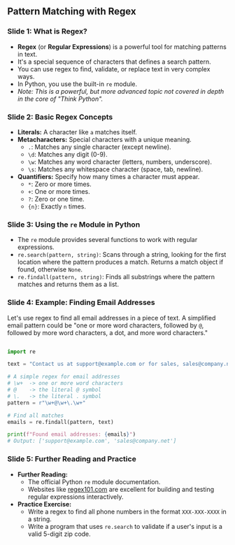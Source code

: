 ## Pattern Matching with Regex

### Slide 1: What is Regex?

  * **Regex** (or **Regular Expressions**) is a powerful tool for matching patterns in text.
  * It's a special sequence of characters that defines a search pattern.
  * You can use regex to find, validate, or replace text in very complex ways.
  * In Python, you use the built-in `re` module.
  * *Note: This is a powerful, but more advanced topic not covered in depth in the core of "Think Python".*

### Slide 2: Basic Regex Concepts

  * **Literals:** A character like `a` matches itself.
  * **Metacharacters:** Special characters with a unique meaning.
      * `.`: Matches any single character (except newline).
      * `\d`: Matches any digit (0-9).
      * `\w`: Matches any word character (letters, numbers, underscore).
      * `\s`: Matches any whitespace character (space, tab, newline).
  * **Quantifiers:** Specify how many times a character must appear.
      * `*`: Zero or more times.
      * `+`: One or more times.
      * `?`: Zero or one time.
      * `{n}`: Exactly `n` times.

### Slide 3: Using the `re` Module in Python

  * The `re` module provides several functions to work with regular expressions.
  * `re.search(pattern, string)`: Scans through a string, looking for the first location where the pattern produces a match. Returns a match object if found, otherwise `None`.
  * `re.findall(pattern, string)`: Finds all substrings where the pattern matches and returns them as a list.

### Slide 4: Example: Finding Email Addresses

Let's use regex to find all email addresses in a piece of text. A simplified email pattern could be "one or more word characters, followed by `@`, followed by more word characters, a dot, and more word characters."
```py

import re

text = "Contact us at support@example.com or for sales, sales@company.net. Do not use info@."

# A simple regex for email addresses
# \w+  -> one or more word characters
# @    -> the literal @ symbol
# \.   -> the literal . symbol
pattern = r"\w+@\w+\.\w+"

# Find all matches
emails = re.findall(pattern, text)

print(f"Found email addresses: {emails}")
# Output: ['support@example.com', 'sales@company.net']
```
### Slide 5: Further Reading and Practice

  * **Further Reading:**
      * The official Python `re` module documentation.
      * Websites like [regex101.com](https://regex101.com) are excellent for building and testing regular expressions interactively.
  * **Practice Exercise:**
      * Write a regex to find all phone numbers in the format `XXX-XXX-XXXX` in a string.
      * Write a program that uses `re.search` to validate if a user's input is a valid 5-digit zip code.